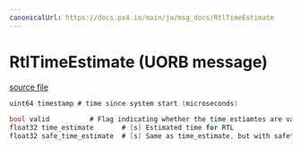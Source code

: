 ```yaml
---
canonicalUrl: https://docs.px4.io/main/ja/msg_docs/RtlTimeEstimate
---
```


# RtlTimeEstimate (UORB message)



[source file](https://github.com/PX4/PX4-Autopilot/blob/release/1.14/msg/RtlTimeEstimate.msg)

```c
uint64 timestamp # time since system start (microseconds)

bool valid          # Flag indicating whether the time estiamtes are valid
float32 time_estimate       # [s] Estimated time for RTL
float32 safe_time_estimate  # [s] Same as time_estimate, but with safety factor and safety margin included (factor*t + margin)

```
